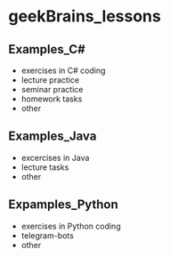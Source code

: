 # geekBrains_lessons
## Examples_C#
* exercises in C# coding
* lecture practice
* seminar practice
* homework tasks
* other

## Examples_Java
+ excercises in Java
+ lecture tasks
+ other

## Expamples_Python
* exercises in Python coding
* telegram-bots
* other
